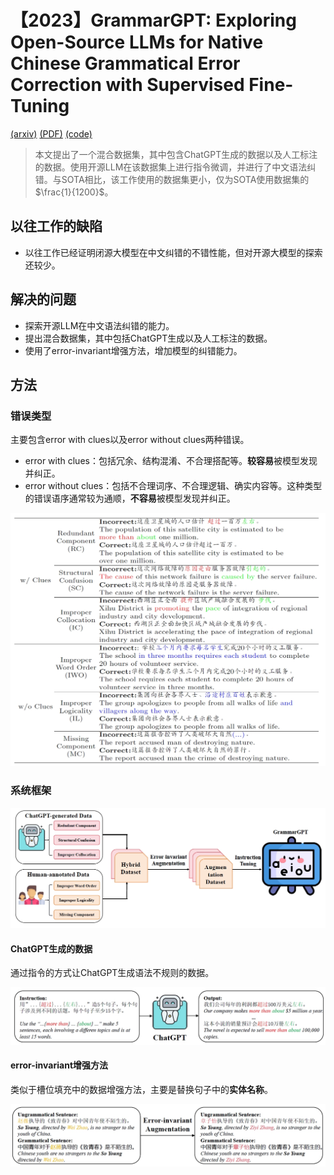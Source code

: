 # 【2023】GrammarGPT: Exploring Open-Source LLMs for Native Chinese Grammatical Error Correction with Supervised Fine-Tuning

[(arxiv)](https://arxiv.org/pdf/2307.13923.pdf) [(PDF)](D:\learning\论文\GEC\【2023】GrammarGPT.pdf) [(code)](https://github.com/FreedomIntelligence/GrammarGPT) 

> 本文提出了一个混合数据集，其中包含ChatGPT生成的数据以及人工标注的数据。使用开源LLM在该数据集上进行指令微调，并进行了中文语法纠错。与SOTA相比，该工作使用的数据集更小，仅为SOTA使用数据集的$\frac{1}{1200}$。

## 以往工作的缺陷

- 以往工作已经证明闭源大模型在中文纠错的不错性能，但对开源大模型的探索还较少。

## 解决的问题

- 探索开源LLM在中文语法纠错的能力。
- 提出混合数据集，其中包括ChatGPT生成以及人工标注的数据。
- 使用了error-invariant增强方法，增加模型的纠错能力。

## 方法

### 错误类型

主要包含error with clues以及error without clues两种错误。

- error with clues：包括冗余、结构混淆、不合理搭配等。**较容易**被模型发现并纠正。
- error without clues：包括不合理词序、不合理逻辑、确实内容等。这种类型的错误语序通常较为通顺，**不容易**被模型发现并纠正。

<img src="图片/GrammarGPT_1.png" style="zoom: 80%;" />

### 系统框架

![](图片/GrammarGPT_2.png)

#### ChatGPT生成的数据

通过指令的方式让ChatGPT生成语法不规则的数据。

<img src="图片/GrammarGPT_3.png" style="zoom:80%;" />

#### error-invariant增强方法

类似于槽位填充中的数据增强方法，主要是替换句子中的**实体名称**。

<img src="图片/GrammarGPT_4.png" style="zoom:80%;" />
